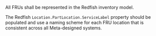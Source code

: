 All FRUs shall be represented in the Redfish inventory model.

The Redfish `Location.PartLocation.ServiceLabel` property should be populated
and use a naming scheme for each FRU location that is consistent across all
Meta-designed systems.
